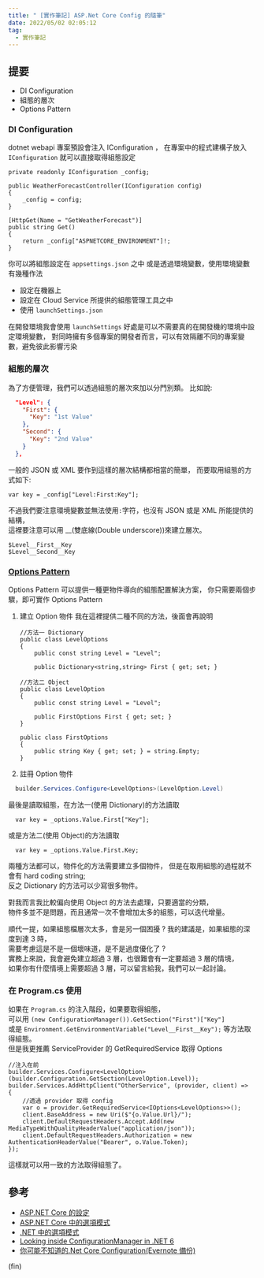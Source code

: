 ```yaml
---
title: " [實作筆記] ASP.Net Core Config 的隨筆"
date: 2022/05/02 02:05:12
tag:
  - 實作筆記
---
```


## 提要

- DI Configuration
- 組態的層次
- Options Pattern

### DI Configuration

dotnet webapi 專案預設會注入 IConfiguration ，
在專案中的程式建構子放入 `IConfiguration` 就可以直接取得組態設定

```csharp=
private readonly IConfiguration _config;

public WeatherForecastController(IConfiguration config)
{
    _config = config;
}

[HttpGet(Name = "GetWeatherForecast")]
public string Get()
{
    return _config["ASPNETCORE_ENVIRONMENT"]!;
}
```

你可以將組態設定在 `appsettings.json` 之中
或是透過環境變數，使用環境變數有幾種作法

- 設定在機器上
- 設定在 Cloud Service 所提供的組態管理工具之中
- 使用 `launchSettings.json`

在開發環境我會使用 `launchSettings` 好處是可以不需要真的在開發機的環境中設定環境變數，
對同時擁有多個專案的開發者而言，可以有效隔離不同的專案變數，避免彼此影響污染

### 組態的層次

為了方便管理，我們可以透過組態的層次來加以分門別類。
比如說:

```json
  "Level": {
    "First": {
      "Key": "1st Value"
    },
    "Second": {
      "Key": "2nd Value"
    }
  },
```

一般的 JSON 或 XML 要作到這樣的層次結構都相當的簡單，
而要取用組態的方式如下:

```csharp=
var key = _config["Level:First:Key"];
```

不過我們要注意環境變數並無法使用`:`字符，也沒有 JSON 或是 XML 所能提供的結構，  
這裡要注意可以用 \_\_(雙底線(Double underscore))來建立層次。

```text
$Level__First__Key
$Level__Second__Key
```

### [Options Pattern](https://docs.microsoft.com/zh-tw/aspnet/core/fundamentals/configuration/options?view=aspnetcore-6.0)

Options Pattern 可以提供一種更物件導向的組態配置解決方案，
你只需要兩個步驟，即可實作 Options Pattern

1. 建立 Option 物件
   我在這裡提供二種不同的方法，後面會再說明

   ```csharp=
   //方法一 Dictionary
   public class LevelOptions
   {
       public const string Level = "Level";

       public Dictionary<string,string> First { get; set; }
   ```

   ```csharp=
   //方法二 Object
   public class LevelOption
   {
       public const string Level = "Level";

       public FirstOptions First { get; set; }
   }

   public class FirstOptions
   {
       public string Key { get; set; } = string.Empty;
   }
   ```

2. 註冊 Option 物件

```csharp
  builder.Services.Configure<LevelOptions>(LevelOption.Level)
```

最後是讀取組態，在方法一(使用 Dictionary)的方法讀取

```csharp=
  var key = _options.Value.First["Key"];
```

或是方法二(使用 Object)的方法讀取

```csharp=
  var key = _options.Value.First.Key;
```

兩種方法都可以，物件化的方法需要建立多個物件，
但是在取用組態的過程就不會有 hard coding string;  
反之 Dictionary 的方法可以少寫很多物件。

對我而言我比較偏向使用 Object 的方法去處理，只要適當的分類，  
物件多並不是問題，而且通常一次不會增加太多的組態，可以迭代增量。

順代一提，如果組態檔層次太多，會是另一個困擾 ? 我的建議是，如果組態的深度到達 3 時，  
需要考慮這是不是一個壞味道，是不是過度優化了 ?  
實務上來說，我會避免建立超過 3 層，也很難會有一定要超過 3 層的情境，  
如果你有什麼情境上需要超過 3 層，可以留言給我，我們可以一起討論。

### 在 Program.cs 使用

如果在 `Program.cs` 的注入階段，如果要取得組態，  
可以用
`(new ConfigurationManager()).GetSection("First")["Key"]`  
或是 `Environment.GetEnvironmentVariable("Level__First__Key");` 等方法取得組態。  
但是我更推薦 ServiceProvider 的 GetRequiredService 取得 Options

```csharp=
//注入在前
builder.Services.Configure<LevelOption>(builder.Configuration.GetSection(LevelOption.Level));
builder.Services.AddHttpClient("OtherService", (provider, client) =>
{
    //透過 provider 取得 config
    var o = provider.GetRequiredService<IOptions<LevelOptions>>();
    client.BaseAddress = new Uri($"{o.Value.Url}/");
    client.DefaultRequestHeaders.Accept.Add(new MediaTypeWithQualityHeaderValue("application/json"));
    client.DefaultRequestHeaders.Authorization = new AuthenticationHeaderValue("Bearer", o.Value.Token);
});
```

這樣就可以用一致的方法取得組態了。

## 參考

- [ASP.NET Core 的設定](https://docs.microsoft.com/zh-tw/aspnet/core/fundamentals/configuration/?view=aspnetcore-6.0)
- [ASP.NET Core 中的選項模式](https://docs.microsoft.com/zh-tw/aspnet/core/fundamentals/configuration/options?view=aspnetcore-6.0)
- [.NET 中的選項模式](https://docs.microsoft.com/zh-tw/dotnet/core/extensions/options)
- [Looking inside ConfigurationManager in .NET 6](https://andrewlock.net/exploring-dotnet-6-part-1-looking-inside-configurationmanager-in-dotnet-6/)
- [你可能不知道的.Net Core Configuration(Evernote 備份)](https://www.evernote.com/shard/s36/sh/20abd4ce-f7e2-47ef-9bc6-36971709348a/d0d0525f9b4b7e5dcf1493eca0b8c232)

(fin)
